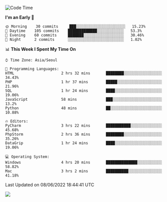  <!--START_SECTION:waka-->
![Code Time](http://img.shields.io/badge/Code%20Time-225%20hrs%2057%20mins-blue)

**I'm an Early 🐤** 

```text
🌞 Morning    30 commits     ███░░░░░░░░░░░░░░░░░░░░░░   15.23% 
🌆 Daytime    105 commits    █████████████░░░░░░░░░░░░   53.3% 
🌃 Evening    60 commits     ███████░░░░░░░░░░░░░░░░░░   30.46% 
🌙 Night      2 commits      ░░░░░░░░░░░░░░░░░░░░░░░░░   1.02%

```


📊 **This Week I Spent My Time On** 

```text
⌚︎ Time Zone: Asia/Seoul

💬 Programming Languages: 
HTML                     2 hrs 32 mins       ████████░░░░░░░░░░░░░░░░░   34.43% 
PHP                      1 hr 37 mins        █████░░░░░░░░░░░░░░░░░░░░   21.96% 
SQL                      1 hr 24 mins        ████░░░░░░░░░░░░░░░░░░░░░   19.06% 
JavaScript               58 mins             ███░░░░░░░░░░░░░░░░░░░░░░   13.2% 
Python                   48 mins             ██░░░░░░░░░░░░░░░░░░░░░░░   10.88%

🔥 Editors: 
PyCharm                  3 hrs 22 mins       ███████████░░░░░░░░░░░░░░   45.68% 
PhpStorm                 2 hrs 36 mins       ████████░░░░░░░░░░░░░░░░░   35.26% 
DataGrip                 1 hr 24 mins        ████░░░░░░░░░░░░░░░░░░░░░   19.06%

💻 Operating System: 
Windows                  4 hrs 20 mins       ██████████████░░░░░░░░░░░   58.82% 
Mac                      3 hrs 2 mins        ██████████░░░░░░░░░░░░░░░   41.18%

```


 Last Updated on 08/06/2022 18:44:41 UTC
<!--END_SECTION:waka-->

<a href="https://opgc.me/#/users/tnlvof" target="_blank"><img src="https://api.opgc.me/githubs/users/tnlvof/tag/?theme=basic" /></a>
